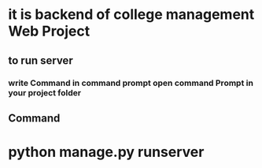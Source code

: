 # it is backend of college management Web Project
## to run server 
### write Command in command prompt open command Prompt in your project folder
## Command
# python manage.py runserver 
